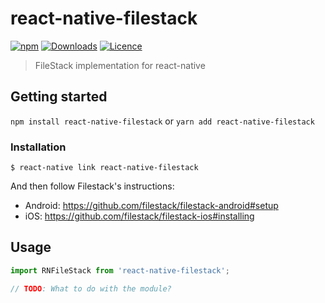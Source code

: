 # react-native-filestack

[![npm](https://img.shields.io/npm/v/react-native-filestack.svg)](https://www.npmjs.com/package/react-native-filestack) [![Downloads](https://img.shields.io/npm/dt/react-native-filestack.svg)](https://www.npmjs.com/package/react-native-filestack) [![Licence](https://img.shields.io/npm/l/react-native-filestack.svg)](https://www.npmjs.com/package/react-native-filestack)

> FileStack implementation for react-native

## Getting started

`npm install react-native-filestack`
or
`yarn add react-native-filestack`

### Installation

`$ react-native link react-native-filestack`

And then follow Filestack's instructions:
  - Android: https://github.com/filestack/filestack-android#setup
  - iOS: https://github.com/filestack/filestack-ios#installing

## Usage
```javascript
import RNFileStack from 'react-native-filestack';

// TODO: What to do with the module?
```
